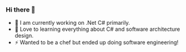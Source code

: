 ### Hi there 👋

- 🔭 I am currently working on .Net C# primarily.
- 🌱 Love to learning everything about C# and software architecture design.
- ⚡ Wanted to be a chef but ended up doing software engineering!
